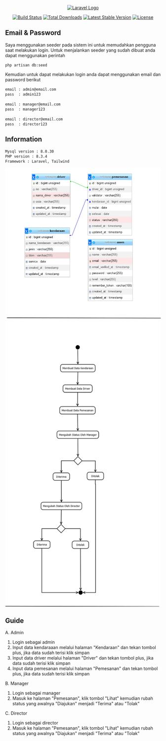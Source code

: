 <p align="center"><a href="https://laravel.com" target="_blank"><img src="https://raw.githubusercontent.com/laravel/art/master/logo-lockup/5%20SVG/2%20CMYK/1%20Full%20Color/laravel-logolockup-cmyk-red.svg" width="400" alt="Laravel Logo"></a></p>

<p align="center">
<a href="https://github.com/laravel/framework/actions"><img src="https://github.com/laravel/framework/workflows/tests/badge.svg" alt="Build Status"></a>
<a href="https://packagist.org/packages/laravel/framework"><img src="https://img.shields.io/packagist/dt/laravel/framework" alt="Total Downloads"></a>
<a href="https://packagist.org/packages/laravel/framework"><img src="https://img.shields.io/packagist/v/laravel/framework" alt="Latest Stable Version"></a>
<a href="https://packagist.org/packages/laravel/framework"><img src="https://img.shields.io/packagist/l/laravel/framework" alt="License"></a>
</p>

## Email & Password 

Saya menggunakan seeder pada sistem ini untuk memudahkan pengguna saat melakukan login. Untuk menjalankan seeder yang sudah dibuat anda dapat menggunakan perintah

```
php artisan db:seed
```

Kemudian untuk dapat melakukan login anda dapat menggunakan email dan password berikut
```
email : admin@email.com
pass  : admin123

email : manager@email.com
pass  : manager123

email : director@email.com
pass  : director123

```

## Information
```
Mysql version : 8.0.30
PHP version : 8.3.4
Framework : Laravel, Tailwind
```

<img src="erd.png" alt="ERD">

<img src="Diagram.png" alt="activity">

## Guide
A. Admin
1. Login sebagai admin
2. Input data kendaraaan melalui halaman "Kendaraan" dan tekan tombol plus, jika data sudah terisi klik simpan
3. Input data driver melalui halaman "Driver" dan tekan tombol plus, jika data sudah terisi klik simpan
4. Input data pemesanan melalui halaman "Pemesanan" dan tekan tombol plus, jika data sudah terisi klik simpan

B. Manager
1. Login sebagai manager
2. Masuk ke halaman "Pemesanan", klik tombol "Lihat" kemudian rubah status yang awalnya "Diajukan" menjadi "Terima" atau "Tolak"

C. Director
1. Login sebagai director
2. Masuk ke halaman "Pemesanan", klik tombol "Lihat" kemudian rubah status yang awalnya "Diajukan" menjadi "Terima" atau "Tolak"